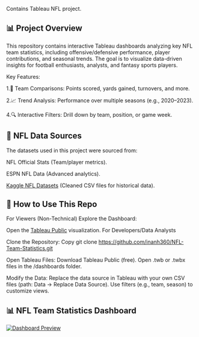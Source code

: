 Contains Tableau NFL project.
## 📊 Project Overview 
This repository contains interactive Tableau dashboards analyzing key NFL team statistics, including offensive/defensive performance, player contributions, and seasonal trends. The goal is to visualize data-driven insights for football enthusiasts, analysts, and fantasy sports players.

Key Features:

1.🏈 Team Comparisons: Points scored, yards gained, turnovers, and more.

2.📈 Trend Analysis: Performance over multiple seasons (e.g., 2020–2023).

4.🔍 Interactive Filters: Drill down by team, position, or game week.
## 🏈 NFL Data Sources 
The datasets used in this project were sourced from:

NFL Official Stats (Team/player metrics).

ESPN NFL Data (Advanced analytics).

[Kaggle NFL Datasets](https://www.kaggle.com/datasets/cviaxmiwnptr/nfl-team-stats-20022019-espn) (Cleaned CSV files for historical data).
## 📂 How to Use This Repo 
For Viewers (Non-Technical)
  Explore the Dashboard:

  Open the [Tableau Public](https://public.tableau.com/app/profile/ishrak.hossain/viz/NFLTeamStatistics_17412257365090/Dashboard1?publish=yes) visualization.
For Developers/Data Analysts

  Clone the Repository:
    Copy git clone https://github.com/inanh360/NFL-Team-Statistics.git
    
  Open Tableau Files:
    Download Tableau Public (free).
    Open .twb or .twbx files in the /dashboards folder.

  Modify the Data:
    Replace the data source in Tableau with your own CSV files (path: Data → Replace Data Source).
    Use filters (e.g., team, season) to customize views.
## 📊 NFL Team Statistics Dashboard  
[![Dashboard Preview](https://public.tableau.com/static/images/NF/NFLTeamStatistics_17412257365090/Dashboard1/1_rss.png)](https://public.tableau.com/app/profile/ishrak.hossain/viz/NFLTeamStatistics_17412257365090/Dashboard1)
